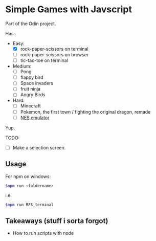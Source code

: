 # Simple Games with Javscript

Part of the Odin project.

Has:

- Easy:
    - [x] rock-paper-scissors on terminal
    - [ ] rock-paper-scissors on browser
    - [ ] tic-tac-toe on terminal
- Medium:
    - [ ] Pong
    - [ ] flappy bird
    - [ ] Space invaders
    - [ ] fruit ninja
    - [ ] Angry Birds
- Hard:
    - [ ] Minecraft
    - [ ] Pokemon, the first town / fighting the original dragon, remade
    - [ ] [NES emulator](http://wiki.nesdev.com/w/index.php/Nesdev_Wiki)

Yup.

TODO:

- [ ] Make a selection screen.

## Usage

For npm on windows:

```bash
$npm run <foldername>
```

i.e.

```bash
$npm run RPS_terminal
```

## Takeaways (stuff i sorta forgot)

- How to run scripts with node
